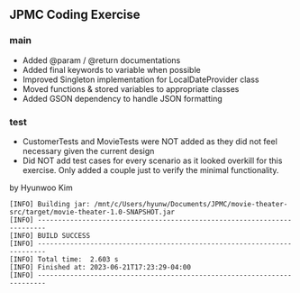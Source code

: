 ## JPMC Coding Exercise

### main
* Added @param / @return documentations
* Added final keywords to variable when possible
* Improved Singleton implementation for LocalDateProvider class
* Moved functions & stored variables to appropriate classes
* Added GSON dependency to handle JSON formatting

### test
* CustomerTests and MovieTests were NOT added as they did not feel necessary given the current design
* Did NOT add test cases for every scenario as it looked overkill for this exercise. Only added a couple just to verify the minimal functionality.

by Hyunwoo Kim

```
[INFO] Building jar: /mnt/c/Users/hyunw/Documents/JPMC/movie-theater-src/target/movie-theater-1.0-SNAPSHOT.jar
[INFO] ------------------------------------------------------------------------
[INFO] BUILD SUCCESS
[INFO] ------------------------------------------------------------------------
[INFO] Total time:  2.603 s
[INFO] Finished at: 2023-06-21T17:23:29-04:00
[INFO] ------------------------------------------------------------------------
```